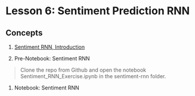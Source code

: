 # Lesson 6: Sentiment Prediction RNN

## Concepts

1. [Sentiment RNN, Introduction](https://www.youtube.com/watch?time_continue=3&v=bQWUuaMc9ZI)

1. Pre-Notebook: Sentiment RNN
> Clone the repo from Github and open the notebook Sentiment_RNN_Exercise.ipynb in the sentiment-rnn folder. 
1.  Notebook: Sentiment RNN



